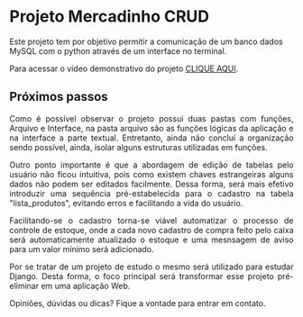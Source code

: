 # Projeto Mercadinho CRUD

Este projeto tem por objetivo permitir a comunicação de um banco dados MySQL com o python através de um interface no terminal.

<p align="justify"> 
 
Para acessar o vídeo demonstrativo do projeto [CLIQUE AQUI](https://www.google.com/).

</p>
 
## Próximos passos
 
<p align="justify">  
  Como é possível observar o projeto possui duas pastas com funções, Arquivo e Interface, na pasta arquivo são as funções lógicas da aplicação e na interface a parte textual. Entretanto, ainda não concluí a organização sendo possível, ainda, isolar alguns estruturas utilizadas em funções.
</p>

<p align="justify"> 
 Outro ponto importante é que a abordagem de edição de tabelas pelo usuário não ficou intuitiva, pois como existem chaves estrangeiras alguns dados não podem ser editados facilmente. Dessa forma, será mais efetivo introduzir uma sequência pré-estabelecida para o cadastro na tabela "lista_produtos", evitando erros e facilitando a vida do usuário.
</p>

<p align="justify"> 
 Facilitando-se o cadastro torna-se viável automatizar o processo de controle de estoque, onde a cada novo cadastro de compra feito pelo caixa será automaticamente atualizado o estoque e uma mesnsagem de aviso para um valor mínimo será adicionado.
</p>

<p align="justify"> 
 Por se tratar de um projeto de estudo o mesmo será utilizado para estudar Django. Desta forma, o foco principal será transformar esse projeto pré-eliminar em uma aplicação Web.
</p>

Opiniões, dúvidas ou dicas? Fique a vontade para entrar em contato.
